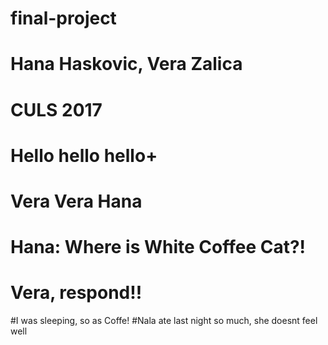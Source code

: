 # final-project
# Hana Haskovic, Vera Zalica
# CULS 2017
# Hello hello hello+
# Vera Vera Hana

# Hana: Where is White Coffee Cat?!
# Vera, respond!!
#I was sleeping, so as Coffe!
#Nala ate last night so much, she doesnt feel well